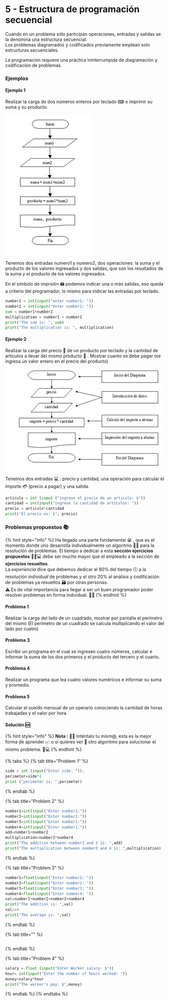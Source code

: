 # 5 - Estructura de programación secuencial

Cuando en un problema sólo participan operaciones, entradas y salidas se la denomina una estructura secuencial.  
Los problemas diagramados y codificados previamente emplean solo estructuras secuenciales.

La programación requiere una práctica ininterrumpida de diagramación y codificación de problemas.

### Ejemplos

#### Ejemplo 1

Realizar la carga de dos números enteros por teclado ⌨ e imprimir su suma y su producto.

![Diagrama de flujo](.gitbook/assets/image.png)

Tenemos dos entradas numero1 y numero2, dos operaciones: la suma y el producto de los valores ingresados y dos salidas, que son los resultados de la suma y el producto de los valores ingresados. 

En el símbolo de imprsión 🖨 podemos indicar una o más salidas, eso queda a criterio del programador, lo mismo para indicar las entradas por teclado.

```python
number1 = int(input("enter number1: "))
number2 = int(input("enter number2: "))
sum = number1+number2
multiplication = number1 + number2
print("The sum is: ", sum)
print("The multiplication is: ", multiplication)
```

#### Ejemplo 2

Realizar la carga del precio 💸 de un producto por teclado y la cantidad de artículos a llevar del mismo producto 🛒 . Mostrar cuanto se debe pagar \(se ingresa un valor entero en el precio del producto\)

![Diagrama de flujo](.gitbook/assets/image%20%2814%29.png)

Tenemos dos entradas 💻 : precio y cantidad, una operación para calcular el importe 💳 \(precio a pagar\) y una salida.

```python
articulo = int (input ("ingrese el precio de un articulo: $"))
cantidad = int(input("ingrese la cantidad de articulos: "))
precio = articulo*cantidad
print('El precio es: $', precio)
```

### Problemas propuestos 📚 

{% hint style="info" %}
Ha llegado una parte fundamental 😀 , que es el momento donde uno desarrolla individualmente un algoritmo ✍🏾 para la resolución de problemas. El tiempo a dedicar a esta **sección ejercicios propuestos** 👩🏾💻 debe ser mucho mayor que el empleado a la sección de **ejercicios resueltos**.  
 La _experiencia_ dice que debemos dedicar el 80% del tiempo 🕖 a la resolución _individual_ de problemas y el otro 20% al análisis y codificación de problemas ya resueltos 🗃 por otras personas.  
 ⚠ Es de vital importancia para llegar a ser un buen programador poder resolver problemas en forma individual. 💪🏾
{% endhint %}

#### Problema 1

Realizar la carga del lado de un cuadrado, mostrar por pantalla el perímetro del mismo \(El perímetro de un cuadrado se calcula multiplicando el valor del lado por cuatro\) 

#### Problema 3

Escribir un programa en el cual se ingresen cuatro números, calcular e informar la suma de los dos primeros y el producto del tercero y el cuarto.

#### Problema 4

Realizar un programa que lea cuatro valores numéricos e informar su suma y promedio.

#### Problema 5

Calcular el sueldo mensual de un operario conociendo la cantidad de horas trabajadas y el valor por hora.

#### Solución 🆘 

{% hint style="info" %}
**Nota :** 👩🏫 Inténtalo tu mism@, esta es la mejor forma de aprender 📈  o si quieres ver 👀 otro algoritmo para solucionar el mismo problema. 👨💻 
{% endhint %}

{% tabs %}
{% tab title="Problem 1" %}
```python
side = int (input("Enter side: "));
perimeter=side*4
print ("perimeter is: ",perimeter)
```
{% endtab %}

{% tab title="Problem 2" %}
```python
number1=int(input("Enter number1:"))
number2=int(input("Enter number2:"))
number3=int(input("Enter number1:"))
number4=int(input("Enter number1:"))
add=number1+number2
multiplication=number3*number4
print("The addition between number1 and 2 is: ",add)
print("The multiplication between number3 and 4 is: ",multiplication)
```
{% endtab %}

{% tab title="Problem 3" %}
```python
number1=float(input("Enter number1: "))
number2=float(input("Enter number2: "))
number3=float(input("Enter number3: "))
number4=float(input("Enter number4: "))
val=number1+number2+number3+number4
print("The addition is: ",val)
val/=4
print("The average is: ",val)
```
{% endtab %}

{% tab title="" %}
```

```
{% endtab %}

{% tab title="Problem 4" %}
```python
salary = float (input("Enter Worker salary: $"))
hour= int(input("Enter the number of hours worked: "))
money=salary*hour
print("The worker's pay: $",money)
```
{% endtab %}
{% endtabs %}





